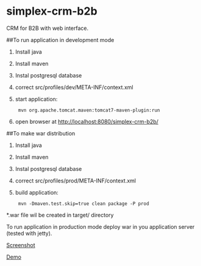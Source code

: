 simplex-crm-b2b
===============

CRM for B2B with web interface.

##To run application in development mode

1. Install java    
2. Install maven
3. Instal postgresql database
4. correct src/profiles/dev/META-INF/context.xml
5. start application:  
 
        mvn org.apache.tomcat.maven:tomcat7-maven-plugin:run
6. open browser at [http://localhost:8080/simplex-crm-b2b/](http://localhost:8080/simplex-crm-b2b/)

##To make war distribution

1. Install java
2. Install maven
3. Instal postgresql database
4. correct src/profiles/prod/META-INF/context.xml
5. build application:  
   
        mvn -Dmaven.test.skip=true clean package -P prod     
*.war file wil be created in target/ directory

To run application in production mode deploy war in you application server (tested with jetty).



[Screenshot](https://github.com/dmrzh/simplex-crm-b2b/wiki/Screehshot)

[Demo](http://b2b.simplex-crm.ru/)
